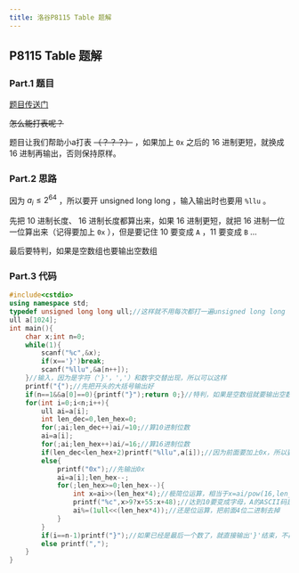 ```yaml
---
title: 洛谷P8115 Table 题解
---
```

## P8115 Table 题解

### Part.1 题目

[题目传送门](https://www.luogu.com.cn/problem/P8115)

~~怎么能打表呢？~~

题目让我们帮助小a打表 ~~（？？？）~~ ，如果加上 `0x` 之后的 $16$ 进制更短，就换成 $16$ 进制再输出，否则保持原样。

### Part.2 思路

因为 $a_i \leq 2^{64}$ ，所以要开 unsigned long long ，输入输出时也要用 `%llu` 。

先把 $10$ 进制长度、 $16$ 进制长度都算出来，如果 $16$ 进制更短，就把 $16$ 进制一位一位算出来（记得要加上 `0x` ），但是要记住 $10$ 要变成 `A` ，$11$ 要变成 `B` ...

最后要特判，如果是空数组也要输出空数组

### Part.3 代码

```cpp
#include<cstdio>
using namespace std;
typedef unsigned long long ull;//这样就不用每次都打一遍unsigned long long 了
ull a[1024];
int main(){
	char x;int n=0;
	while(1){
		scanf("%c",&x);
		if(x=='}')break;
		scanf("%llu",&a[n++]);
	}//输入，因为是字符（'}'，','）和数字交替出现，所以可以这样
	printf("{");//先把开头的大括号输出好
	if(n==1&&a[0]==0){printf("}");return 0;}//特判，如果是空数组就要输出空数组
	for(int i=0;i<n;i++){
		ull ai=a[i];
		int len_dec=0,len_hex=0;
		for(;ai;len_dec++)ai/=10;//算10进制位数
		ai=a[i];
		for(;ai;len_hex++)ai/=16;//算16进制位数
		if(len_dec<len_hex+2)printf("%llu",a[i]);//因为前面要加上0x，所以要加2
		else{
			printf("0x");//先输出0x
			ai=a[i];len_hex--;
			for(;len_hex>=0;len_hex--){
				int x=ai>>(len_hex*4);//极简位运算，相当于x=ai/pow(16,len_hex)
				printf("%c",x>9?x+55:x+48);//达到10要变成字母，A的ASCII码是65，0的ASCII码是48
				ai%=(1ull<<(len_hex*4));//还是位运算，把前面4位二进制去掉
			}
		}
		if(i==n-1)printf("}");//如果已经是最后一个数了，就直接输出'}'结束，不再输出','了
		else printf(",");
	}
}
```
